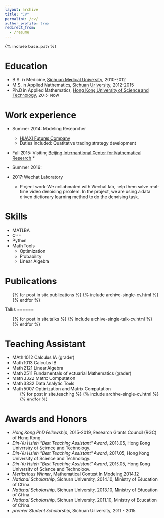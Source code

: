 ```yaml
---
layout: archive
title: "CV"
permalink: /cv/
author_profile: true
redirect_from:
  - /resume
---
```


{% include base_path %}

Education
======
* B.S. in Medicine, [Sichuan Medical University](http://wcums.scu.edu.cn/index/wzsy.htm), 2010-2012
* M.S. in Applied Mathematics, [Sichuan University](http://en.scu.edu.cn/), 2012-2015
* Ph.D in Applied Mathematics, [Hong Kong University of Science and Technology](https://www.ust.hk/), 2015-Now 

Work experience
======
* Summer 2014: Modeling Researcher
  * [HUAXI Futures Company](http://www.hxqh168.com/index.shtml)
  * Duties included: Quatitative trading strategy development

* Fall 2015: Visiting  [Beijing Internantional Center for Mathematical Research](http://bicmr.pku.edu.cn/)
  * 

* Summer 2016: 
  
* 2017: Wechat Laboratory
  * Project work: We collaborated with Wechat lab, help them solve real-time video denoising problem. In the project, we are using a data driven dictionary learning method to do the denoising task.

  
Skills
======
* MATLBA
* C++
* Python
* Math Tools
  * Optimization
  * Probability
  * Linear Algebra

Publications
======
  <ul>{% for post in site.publications %}
    {% include archive-single-cv.html %}
  {% endfor %}</ul>
Talks
======
  <ul>{% for post in site.talks %}
    {% include archive-single-talk-cv.html %}
  {% endfor %}</ul>
  
Teaching Assistant
====== 
* MAth 1012 Calculus IA (grader)
* Math 1013 Calculus IB
* Math 2121 Linear Algebra
* Math 2511 Fundamentals of Actuarial Mathematics (grader)
* Math 3322 Matrix Computation
* Math 3332 Data Analytic Tools
* Math 5007 Optimization and Matrix Computation
  <ul>{% for post in site.teaching %}
    {% include archive-single-cv.html %}
  {% endfor %}</ul>
  
Awards and Honors
======
*  *Hong Kong PhD Fellowship*, 2015-2019, Research Grants Council (RGC) of Hong Kong.
*  *Din-Yu Hsieh "Best Teaching Assistant" Award*, 2018.05, Hong Kong University of Science and Technology.
*  *Din-Yu Hsieh "Best Teaching Assistant" Award*, 2017.05, Hong Kong University of Science and Technology.
*  *Din-Yu Hsieh "Best Teaching Assistant" Award*, 2016.05, Hong Kong University of Science and Technology.
*  *Meritorious Winner*, Mathematical Contest In Modeling,2014.12
*  *National Scholarship*, Sichuan University, 2014.10, Ministry of Education of China.
*  *National Scholarship*, Sichuan University, 2013.10, Ministry of Education of China.
*  *National Scholarship*, Sichuan University, 2011.10, Ministry of Education of China.
*  *premier Student Scholarship*, Sichuan University, 2011 - 2015





